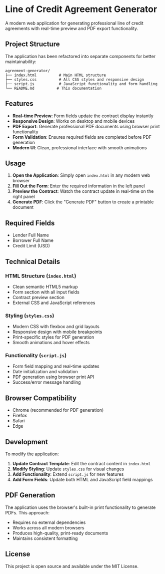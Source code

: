 # Line of Credit Agreement Generator

A modern web application for generating professional line of credit agreements with real-time preview and PDF export functionality.

## Project Structure

The application has been refactored into separate components for better maintainability:

```
agreement-generator/
├── index.html          # Main HTML structure
├── styles.css          # All CSS styles and responsive design
├── script.js           # JavaScript functionality and form handling
└── README.md          # This documentation
```

## Features

- **Real-time Preview**: Form fields update the contract display instantly
- **Responsive Design**: Works on desktop and mobile devices
- **PDF Export**: Generate professional PDF documents using browser print functionality
- **Form Validation**: Ensures required fields are completed before PDF generation
- **Modern UI**: Clean, professional interface with smooth animations

## Usage

1. **Open the Application**: Simply open `index.html` in any modern web browser
2. **Fill Out the Form**: Enter the required information in the left panel
3. **Preview the Contract**: Watch the contract update in real-time on the right panel
4. **Generate PDF**: Click the "Generate PDF" button to create a printable document

## Required Fields

- Lender Full Name
- Borrower Full Name  
- Credit Limit (USD)

## Technical Details

### HTML Structure (`index.html`)
- Clean semantic HTML5 markup
- Form section with all input fields
- Contract preview section
- External CSS and JavaScript references

### Styling (`styles.css`)
- Modern CSS with flexbox and grid layouts
- Responsive design with mobile breakpoints
- Print-specific styles for PDF generation
- Smooth animations and hover effects

### Functionality (`script.js`)
- Form field mapping and real-time updates
- Date initialization and validation
- PDF generation using browser print API
- Success/error message handling

## Browser Compatibility

- Chrome (recommended for PDF generation)
- Firefox
- Safari
- Edge

## Development

To modify the application:

1. **Update Contract Template**: Edit the contract content in `index.html`
2. **Modify Styling**: Update `styles.css` for visual changes
3. **Add Functionality**: Extend `script.js` for new features
4. **Add Form Fields**: Update both HTML and JavaScript field mappings

## PDF Generation

The application uses the browser's built-in print functionality to generate PDFs. This approach:
- Requires no external dependencies
- Works across all modern browsers
- Produces high-quality, print-ready documents
- Maintains consistent formatting

## License

This project is open source and available under the MIT License. 